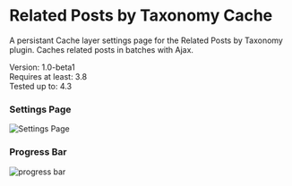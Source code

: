 # Related Posts by Taxonomy Cache

A persistant Cache layer settings page for the Related Posts by Taxonomy plugin. Caches related posts in batches with Ajax.

Version:           1.0-beta1  
Requires at least: 3.8  
Tested up to:      4.3  

### Settings Page

![Settings Page](/../screenshots/screenshots/screenshot-1.png?raw=true)

### Progress Bar

![progress bar](/../screenshots/screenshots/screenshot-2.png?raw=true)

